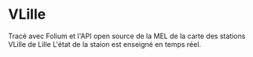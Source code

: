 # VLille
Tracé avec Folium et l'API open source de la MEL de la carte des stations VLille de Lille
L'état de la staion est enseigné en temps réel.
